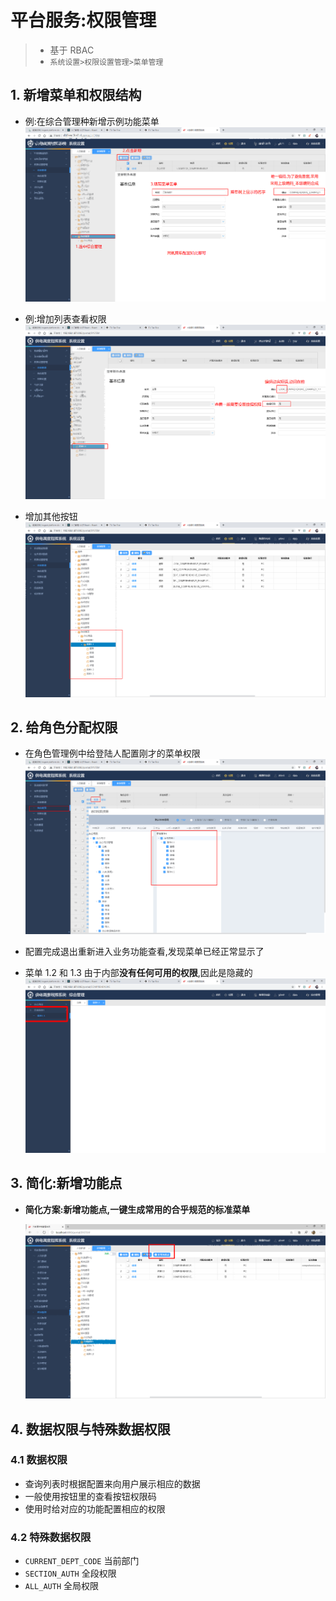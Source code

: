# 平台服务:权限管理

> - 基于 RBAC
> - `系统设置>权限设置管理>菜单管理`

## 1. 新增菜单和权限结构

- 例:在综合管理种新增示例功能菜单![1587363816489](./menu-config/1587363816489.png)

- 例:增加列表查看权限![1587364299742](./menu-config/1587364299742.png)

- 增加其他按钮![1587364470589](./menu-config/1587364470589.png)

## 2. 给角色分配权限

- 在角色管理例中给登陆人配置刚才的菜单权限![1587364601761](./menu-config/1587364601761.png)

- 配置完成退出重新进入业务功能查看,发现菜单已经正常显示了

- 菜单 1.2 和 1.3 由于内部**没有任何可用的权限**,因此是隐藏的![1587364814184](./menu-config/1587364814184.png)

## 3. 简化:新增功能点

- **简化方案:新增功能点,一键生成常用的合乎规范的标准菜单**

  ![1589182483198](./menu-config/1589182483198.png)

## 4. 数据权限与特殊数据权限

### 4.1 数据权限

- 查询列表时根据配置来向用户展示相应的数据
- 一般使用按钮里的查看按钮权限码
- 使用时给对应的功能配置相应的权限

### 4.2 特殊数据权限

- `CURRENT_DEPT_CODE` 当前部门
- `SECTION_AUTH` 全段权限
- `ALL_AUTH` 全局权限
